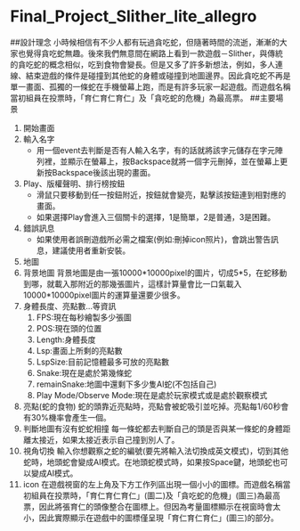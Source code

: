 # Final_Project_Slither_lite_allegro

##設計理念
小時候相信有不少人都有玩過貪吃蛇，但隨著時間的流逝，漸漸的大家也覺得貪吃蛇無趣。後來我們無意間在網路上看到一款遊戲－Slither，與傳統的貪吃蛇的概念相似，吃到食物會變長。但是又多了許多新想法，例如，多人連線、結束遊戲的條件是碰撞到其他蛇的身體或碰撞到地圖邊界。因此貪吃蛇不再是單一畫面、孤獨的一條蛇在手機螢幕上跑，而是有許多玩家一起遊戲。而遊戲名稱當初組員在投票時，「育仁育仁育仁」及「貪吃蛇的危機」為最高票。
##主要場景
1. 開始畫面
 1.	輸入名字
    - 用一個event去判斷是否有人輸入名字，有的話就將該字元儲存在字元陣列裡，並顯示在螢幕上，按Backspace就將一個字元刪掉，並在螢幕上更新按Backspace後該出現的畫面。
 2. Play、版權聲明、排行榜按鈕
    - 滑鼠只要移動到任一按鈕附近，按鈕就會變亮，點擊該按鈕連到相對應的畫面。
    - 如果選擇Play會進入三個關卡的選擇，1是簡單，2是普通，3是困難。
 3. 錯誤訊息
    - 如果使用者誤刪遊戲所必需之檔案(例如:刪掉icon照片)，會跳出警告訊息，建議使用者重新安裝。
2. 地圖
 1. 背景地圖
   背景地圖是由一張10000\*10000pixel的圖片，切成5\*5，在蛇移動到哪，就載入那附近的那幾張圖片，這樣計算量會比一口氣載入10000*10000pixel圖片的運算量還要少很多。
 2. 身體長度、亮點數…等資訊
    1. FPS:現在每秒繪製多少張圖
    2. POS:現在頭的位置
    3. Length:身體長度
    4. Lsp:畫面上所剩的亮點數
    5. LspSize:目前記憶體最多可放的亮點數
    6. Snake:現在是處於第幾條蛇
    7. remainSnake:地圖中還剩下多少隻AI蛇(不包括自己)
    8. Play Mode/Observe Mode:現在是處於玩家模式或是處於觀察模式
3. 亮點(蛇的食物) 
蛇的頭靠近亮點時，亮點會被蛇吸引並吃掉。亮點每1/60秒會有30%機率會產生一個。
4. 判斷地圖有沒有蛇蛇相撞
每一條蛇都去判斷自己的頭是否與某一條蛇的身體距離太接近，如果太接近表示自己撞到別人了。
5. 視角切換
輸入你想觀察之蛇的編號(要先將輸入法切換成英文模式)，切到其他蛇時，地頭蛇會變成AI模式。在地頭蛇模式時，如果按Space鍵，地頭蛇也可以變成AI模式。
6. icon 
在遊戲視窗的左上角及下方工作列區出現一個小小的圖標。而遊戲名稱當初組員在投票時，「育仁育仁育仁」(圖二)及「貪吃蛇的危機」(圖三)為最高票，因此將張育仁的頭像整合在圖標上。但因為考量圖標顯示在視窗時會太小，因此實際顯示在遊戲中的圖標僅呈現「育仁育仁育仁」(圖三)的部分。
